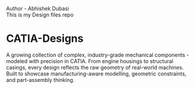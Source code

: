 Author - Abhishek Dubasi
<br>
This is my Design files repo
# CATIA-Designs
A growing collection of complex, industry-grade mechanical components - modeled with precision in CATIA. From engine housings to structural casings, every design reflects the raw geometry of real-world machines. Built to showcase manufacturing-aware modelling, geometric constraints, and part-assembly thinking.
